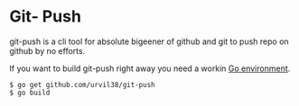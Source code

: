 # Git- Push
git-push is a cli tool for absolute bigeener of github and git to push repo on github by no efforts.

If you want to build git-push right away you need a workin [Go environment](https://golang.org/install). 
```
$ go get github.com/urvil38/git-push
$ go build
```

